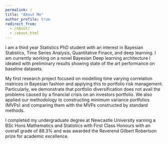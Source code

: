```yaml
---
permalink: /
title: "About Me"
author_profile: true
redirect_from: 
  - /about/
  - /about.html
---
```

I am a third year Statistics PhD student with an interest in Bayesian Statistics, Time Series Analysis, Quantitative Finace, and deep learning. I am currently working on a novel Bayesian Deep learning architecture I ideated with preliminary results showing state of the art performance on baseline datasets. 

My first research project focused on modelling time varying correlation matrices in Bayesian fashion and applying this to portfolio risk management. Particularly, we demonstrate that portfolio diversification does not avail the problems caused by a financial crisis on an investors portfolio. We also applied our methodology to constructing minimum variance portfolios (MVPs) and comparing them with the MVPs constructed by standard methods. 

I completed my undergraduate degree at Newcastle University earning a BSc Hons Mathematics and Statistics with First Class Honours with an overall grade of 88.3% and was awarded the Reverend Gilbert Robertson prize for academic excellence. 
